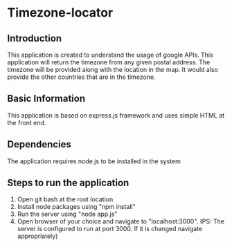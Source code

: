 # Timezone-locator

## Introduction

This application is created to understand the usage of google APIs. This application will return the timezone from any given postal address. The timezone will be provided along with the location in the map. It would also provide the other countries that are in the timezone.

## Basic Information

This application is based on express.js framework and uses simple HTML at the front end.

## Dependencies

The application requires node.js to be installed in the system

## Steps to run the application

1. Open git bash at the root location
2. Install node packages using "npm install"
3. Run the server using "node app.js"
4. Open browser of your choice and navigate to "localhost:3000". (PS: The server is configured to run at port 3000. If it is changed navigate appropriately)